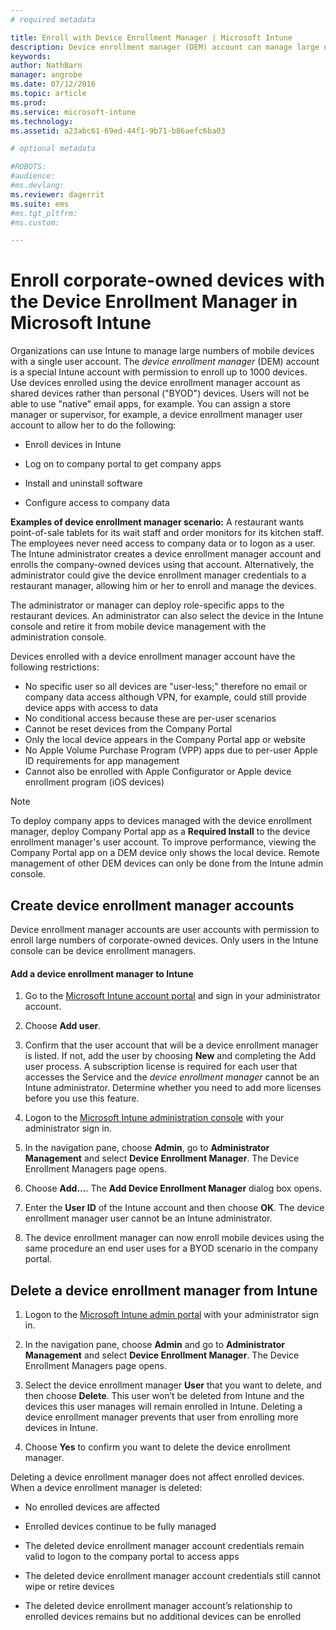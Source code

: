 ```yaml
---
# required metadata

title: Enroll with Device Enrollment Manager | Microsoft Intune
description: Device enrollment manager (DEM) account can manage large numbers of shared, corporate-owned mobile devices with a single user account.
keywords:
author: NathBarn
manager: angrobe
ms.date: 07/12/2016
ms.topic: article
ms.prod:
ms.service: microsoft-intune
ms.technology:
ms.assetid: a23abc61-69ed-44f1-9b71-b86aefc6ba03

# optional metadata

#ROBOTS:
#audience:
#ms.devlang:
ms.reviewer: dagerrit
ms.suite: ems
#ms.tgt_pltfrm:
#ms.custom:

---
```



# Enroll corporate-owned devices with the Device Enrollment Manager in Microsoft Intune
Organizations can use Intune to manage large numbers of mobile devices with a single user account. The *device enrollment manager*  (DEM) account is a special Intune account with permission to enroll up to 1000 devices. Use devices enrolled using the device enrollment manager account as shared devices rather than personal ("BYOD") devices. Users will not be able to use "native" email apps, for example. You can assign a store manager or supervisor, for example, a device enrollment manager user account to allow her to do the following:

-   Enroll devices in Intune

-   Log on to company portal to get company apps

-   Install and uninstall software

-   Configure access to company data


**Examples of device enrollment manager scenario:**
A restaurant wants point-of-sale tablets for its wait staff and order monitors for its kitchen staff. The employees never need access to company data or to logon as a user. The Intune administrator creates a device enrollment manager account and enrolls the company-owned devices using that account. Alternatively, the administrator could give the device enrollment manager credentials to a restaurant manager, allowing him or her to enroll and manage the devices.

The administrator or manager can deploy role-specific apps to the restaurant devices. An administrator can also select the device in the Intune console and retire it from mobile device management with the administration console.

Devices enrolled with a device enrollment manager account have the following restrictions:
  - No specific user so all devices are "user-less;" therefore no email or company data access although VPN, for example, could still provide device apps with access to data
  - No conditional access because these are per-user scenarios
  - Cannot be reset devices from the Company Portal
  - Only the local device appears in the Company Portal app or website
  - No Apple Volume Purchase Program (VPP) apps due to per-user Apple ID requirements for app management
  - Cannot also be enrolled with Apple Configurator or Apple device enrollment program (iOS devices)

> [!NOTE]
> To deploy company apps to devices managed with the device enrollment manager, deploy Company Portal app as a **Required Install** to the device enrollment manager's user account.
> To improve performance, viewing the Company Portal app on a DEM device only shows the local device. Remote management of other DEM devices can only be done from the Intune admin console.

## Create device enrollment manager accounts
Device enrollment manager accounts are user accounts with permission to enroll large numbers of corporate-owned devices. Only users in the Intune console can be device enrollment managers.

#### Add a device enrollment manager to Intune

1.  Go to the [Microsoft Intune account portal](http://go.microsoft.com/fwlink/?LinkId=698854) and sign in your administrator account.

2.  Choose **Add user**.

3.  Confirm that the user account that will be a device enrollment manager is listed. If not, add the user by choosing **New** and completing the Add user process. A subscription license is required for each user that accesses the Service and the *device enrollment manager* cannot be an Intune administrator. Determine whether you need to add more licenses before you use this feature.

4.  Logon to the [Microsoft Intune administration console](http://manage.microsoft.com) with your administrator sign in.

5.  In the navigation pane, choose **Admin**, go to **Administrator Management** and select **Device Enrollment Manager**. The Device Enrollment Managers page opens.

6.  Choose **Add…**. The **Add Device Enrollment Manager** dialog box opens.

7.  Enter the **User ID** of the Intune account and then choose **OK**. The device enrollment manager user cannot be an Intune administrator.

8.  The device enrollment manager can now enroll mobile devices using the same procedure an end user uses for a BYOD scenario in the company portal.

## Delete a device enrollment manager from Intune

1.  Logon to the [Microsoft Intune admin portal](http://manage.microsoft.com) with your administrator sign in.

2.  In the navigation pane, choose **Admin** and go to **Administrator Management** and select **Device Enrollment Manager**. The Device Enrollment Managers page opens.

3.  Select the device enrollment manager **User** that you want to delete, and then choose **Delete**. This user won’t be deleted from Intune and the devices this user manages will remain enrolled in Intune. Deleting a device enrollment manager prevents that user from enrolling more devices in Intune.

4.  Choose **Yes** to confirm you want to delete the device enrollment manager.

Deleting a device enrollment manager does not affect enrolled devices. When a device enrollment manager is deleted:

-   No enrolled devices are affected

-   Enrolled devices continue to be fully managed

-   The deleted device enrollment manager account credentials remain valid to logon to the company portal to access apps

-   The deleted device enrollment manager account credentials still cannot wipe or retire devices

-   The deleted device enrollment manager account’s relationship to enrolled devices remains but no additional devices can be enrolled

